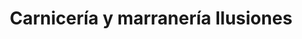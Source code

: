 ---
title: "Carnicería y marranería Ilusiones"
url: /santa-catarina-pinula/carniceria-y-marraneria-ilusiones/
shop: carnicero
---